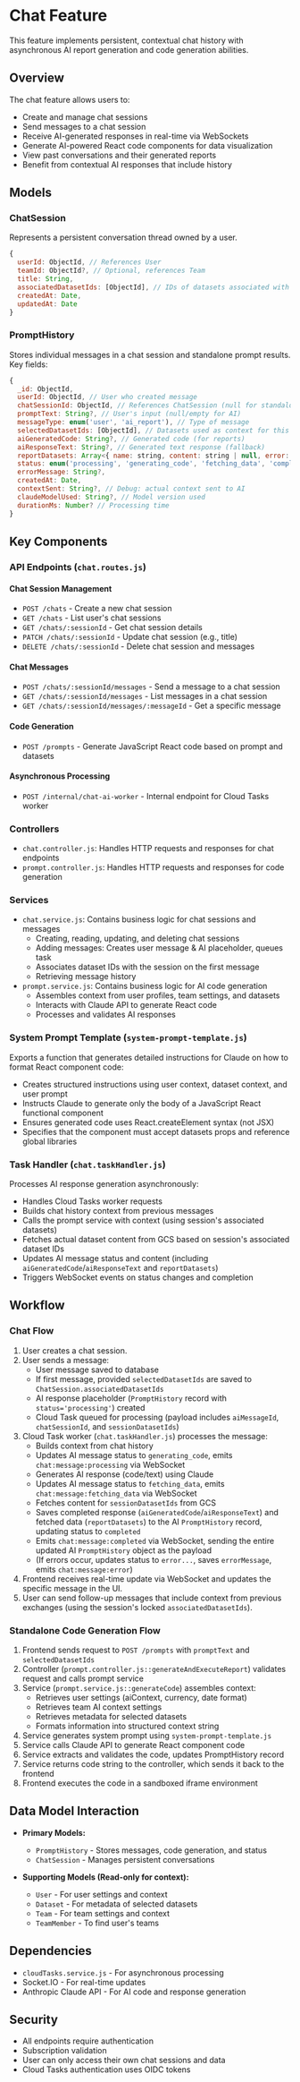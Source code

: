 # Chat Feature

This feature implements persistent, contextual chat history with asynchronous AI report generation and code generation abilities.

## Overview

The chat feature allows users to:
- Create and manage chat sessions
- Send messages to a chat session
- Receive AI-generated responses in real-time via WebSockets
- Generate AI-powered React code components for data visualization
- View past conversations and their generated reports
- Benefit from contextual AI responses that include history

## Models

### ChatSession
Represents a persistent conversation thread owned by a user.

```javascript
{
  userId: ObjectId, // References User
  teamId: ObjectId?, // Optional, references Team
  title: String,
  associatedDatasetIds: [ObjectId], // IDs of datasets associated with this session (set on first message)
  createdAt: Date,
  updatedAt: Date
}
```

### PromptHistory
Stores individual messages in a chat session and standalone prompt results. Key fields:

```javascript
{
  _id: ObjectId,
  userId: ObjectId, // User who created message
  chatSessionId: ObjectId, // References ChatSession (null for standalone prompts)
  promptText: String?, // User's input (null/empty for AI)
  messageType: enum('user', 'ai_report'), // Type of message
  selectedDatasetIds: [ObjectId], // Datasets used as context for this specific message generation
  aiGeneratedCode: String?, // Generated code (for reports)
  aiResponseText: String?, // Generated text response (fallback)
  reportDatasets: Array<{ name: string, content: string | null, error: string | null }>?, // Fetched dataset content for rendering
  status: enum('processing', 'generating_code', 'fetching_data', 'completed', 'error', 'error_generating', 'error_fetching_data'),
  errorMessage: String?,
  createdAt: Date,
  contextSent: String?, // Debug: actual context sent to AI
  claudeModelUsed: String?, // Model version used
  durationMs: Number? // Processing time
}
```

## Key Components

### API Endpoints (`chat.routes.js`)

#### Chat Session Management
- `POST /chats` - Create a new chat session
- `GET /chats` - List user's chat sessions
- `GET /chats/:sessionId` - Get chat session details
- `PATCH /chats/:sessionId` - Update chat session (e.g., title)
- `DELETE /chats/:sessionId` - Delete chat session and messages

#### Chat Messages
- `POST /chats/:sessionId/messages` - Send a message to a chat session
- `GET /chats/:sessionId/messages` - List messages in a chat session
- `GET /chats/:sessionId/messages/:messageId` - Get a specific message

#### Code Generation
- `POST /prompts` - Generate JavaScript React code based on prompt and datasets

#### Asynchronous Processing
- `POST /internal/chat-ai-worker` - Internal endpoint for Cloud Tasks worker

### Controllers
- `chat.controller.js`: Handles HTTP requests and responses for chat endpoints
- `prompt.controller.js`: Handles HTTP requests and responses for code generation

### Services
- `chat.service.js`: Contains business logic for chat sessions and messages
  - Creating, reading, updating, and deleting chat sessions
  - Adding messages: Creates user message & AI placeholder, queues task
  - Associates dataset IDs with the session on the first message
  - Retrieving message history
- `prompt.service.js`: Contains business logic for AI code generation
  - Assembles context from user profiles, team settings, and datasets
  - Interacts with Claude API to generate React code
  - Processes and validates AI responses

### System Prompt Template (`system-prompt-template.js`)
Exports a function that generates detailed instructions for Claude on how to format React component code:
- Creates structured instructions using user context, dataset context, and user prompt
- Instructs Claude to generate only the body of a JavaScript React functional component
- Ensures generated code uses React.createElement syntax (not JSX)
- Specifies that the component must accept datasets props and reference global libraries

### Task Handler (`chat.taskHandler.js`)
Processes AI response generation asynchronously:
- Handles Cloud Tasks worker requests
- Builds chat history context from previous messages
- Calls the prompt service with context (using session's associated datasets)
- Fetches actual dataset content from GCS based on session's associated dataset IDs
- Updates AI message status and content (including `aiGeneratedCode`/`aiResponseText` and `reportDatasets`)
- Triggers WebSocket events on status changes and completion

## Workflow

### Chat Flow
1. User creates a chat session.
2. User sends a message:
   - User message saved to database
   - If first message, provided `selectedDatasetIds` are saved to `ChatSession.associatedDatasetIds`
   - AI response placeholder (`PromptHistory` record with `status='processing'`) created
   - Cloud Task queued for processing (payload includes `aiMessageId`, `chatSessionId`, and `sessionDatasetIds`)
3. Cloud Task worker (`chat.taskHandler.js`) processes the message:
   - Builds context from chat history
   - Updates AI message status to `generating_code`, emits `chat:message:processing` via WebSocket
   - Generates AI response (code/text) using Claude
   - Updates AI message status to `fetching_data`, emits `chat:message:fetching_data` via WebSocket
   - Fetches content for `sessionDatasetIds` from GCS
   - Saves completed response (`aiGeneratedCode`/`aiResponseText`) and fetched data (`reportDatasets`) to the AI `PromptHistory` record, updating status to `completed`
   - Emits `chat:message:completed` via WebSocket, sending the entire updated AI `PromptHistory` object as the payload
   - (If errors occur, updates status to `error...`, saves `errorMessage`, emits `chat:message:error`)
4. Frontend receives real-time update via WebSocket and updates the specific message in the UI.
5. User can send follow-up messages that include context from previous exchanges (using the session's locked `associatedDatasetIds`).

### Standalone Code Generation Flow
1. Frontend sends request to `POST /prompts` with `promptText` and `selectedDatasetIds`
2. Controller (`prompt.controller.js::generateAndExecuteReport`) validates request and calls prompt service
3. Service (`prompt.service.js::generateCode`) assembles context:
   - Retrieves user settings (aiContext, currency, date format)
   - Retrieves team AI context settings
   - Retrieves metadata for selected datasets
   - Formats information into structured context string
4. Service generates system prompt using `system-prompt-template.js`
5. Service calls Claude API to generate React component code
6. Service extracts and validates the code, updates PromptHistory record
7. Service returns code string to the controller, which sends it back to the frontend
8. Frontend executes the code in a sandboxed iframe environment

## Data Model Interaction

* **Primary Models:**
  * `PromptHistory` - Stores messages, code generation, and status
  * `ChatSession` - Manages persistent conversations
  
* **Supporting Models (Read-only for context):**
  * `User` - For user settings and context
  * `Dataset` - For metadata of selected datasets
  * `Team` - For team settings and context
  * `TeamMember` - To find user's teams

## Dependencies

- `cloudTasks.service.js` - For asynchronous processing
- Socket.IO - For real-time updates
- Anthropic Claude API - For AI code and response generation

## Security

- All endpoints require authentication
- Subscription validation
- User can only access their own chat sessions and data
- Cloud Tasks authentication uses OIDC tokens 